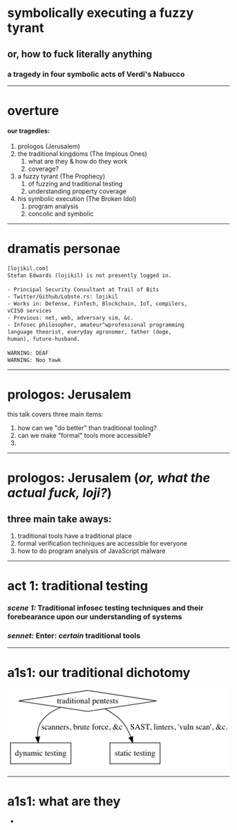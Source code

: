 # symbolically executing a fuzzy tyrant
## or, how to fuck literally anything
### a tragedy in four symbolic acts of Verdi's Nabucco



---

# overture

#### our tragedies:
1. prologos (Jerusalem)
1. the traditional kingdoms (The Impious Ones)
   1. what are they & how do they work
   1. coverage?
1. a fuzzy tyrant (The Prophecy)
   1. of fuzzing and traditional testing
   1. understanding property coverage 
1. his symbolic execution (The Broken Idol)
   1. program analysis
   1. concolic and symbolic  

<!--
footer: Stefan Edwards::@lojikil
page_number: true
-->

---

# dramatis personae

```
[lojikil.com]
Stefan Edwards (lojikil) is not presently logged in.

- Principal Security Consultant at Trail of Bits
- Twitter/Github/Lobste.rs: lojikil
- Works in: Defense, FinTech, Blockchain, IoT, compilers,
vCISO services
- Previous: net, web, adversary sim, &c. 
- Infosec philosopher, amateur^wprofessional programming 
language theorist, everyday agronomer, father (doge, 
human), future-husband.

WARNING: DEAF
WARNING: Noo Yawk
```

---

# prologos: Jerusalem
this talk covers three main items:

1. how can we "do better" than traditional tooling?
2. can we make "formal" tools more accessible?
3. 

---

# prologos: Jerusalem (_or, what the actual fuck, loji?_)
## three main take aways:

1. traditional tools have a traditional place
2. formal verification techniques are accessible for everyone 
3. how to do program analysis of JavaScript malware

---

# act 1: traditional testing

### _scene 1:_ Traditional infosec testing techniques and their forebearance upon our understanding of systems

### _sennet:_ Enter: _certain_ traditional tools

---

# a1s1: our traditional dichotomy

<!-- traditionally we split into two camps:
 - static assessments with or without tooling
 - dynamic assessments

I'm purposefully including things like red team and the 
like in here
-->

![traditional testing](traditional0.png)

---

# a1s1: what are they

- 